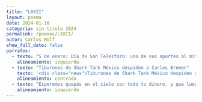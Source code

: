 ```yaml
---
title: "LXXII"
layout: poema
date: 2024-01-10
categoria: sin titulo 2024
permalink: /poemas/LXXII/
autor: Carlos Wolf
show_full_date: false
parrafos:
  - texto: "5 de enero: Día de San Telesforo: uno de sus aportes al mito es la introducción de las letanías, que son rezos una serie de invocaciones para entablar comunidad alrededor del fuego, donde se cantaba en la oración comunitaria está práctica se llama diferente pero sigue viva al día de hoy"
    alineamiento: izquierda
  - texto: "Tiburones de Shark Tank México despiden a Carlos Bremen"
    texto: '<div class="news">Tiburones de Shark Tank México despiden a Carlos Bremen</div>'
    alineamiento: centrado
  - texto: "Esperemos quepás en el cielo con todo tu dinero, y que luego de eso quepamos todos los que nos quedamos, acá se contara tu mito, se te canonisara tiburón, aunque me preguntó ¿a cuántos te comiste?"
    alineamiento: izquierda
---
```

